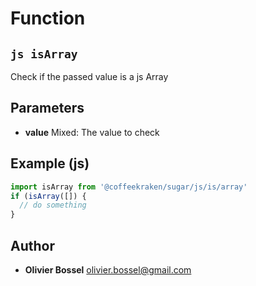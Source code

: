 
# Function


## ```js isArray ```


Check if the passed value is a js Array

## Parameters

- **value**  Mixed: The value to check



## Example (js)

```js
import isArray from '@coffeekraken/sugar/js/is/array'
if (isArray([]) {
  // do something
}
```


## Author
- **Olivier Bossel** <a href="mailto:olivier.bossel@gmail.com">olivier.bossel@gmail.com</a> 




